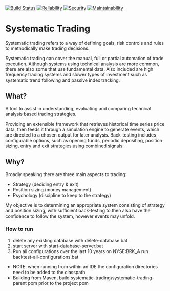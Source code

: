 [![Build Status](https://travis-ci.org/CjHare/systematic-trading.svg?branch=master)](https://travis-ci.org/CjHare/systematic-trading)
[![Reliability](
https://sonarcloud.io/api/badges/measure?key=com.systematic.trading:systematic-trading&metric=reliability_rating)](https://sonarcloud.io/dashboard/index/com.systematic.trading:systematic-trading)
[![Security](
https://sonarcloud.io/api/badges/measure?key=com.systematic.trading:systematic-trading&metric=security_rating)](https://sonarcloud.io/dashboard/index/com.systematic.trading:systematic-trading)
[![Maintainability](
https://sonarcloud.io/api/badges/measure?key=com.systematic.trading:systematic-trading&metric=sqale_rating)](https://sonarcloud.io/dashboard/index/com.systematic.trading:systematic-trading)

# Systematic Trading
Systematic trading refers to a way of defining goals, risk controls and rules to methodically make trading decisions.

Systematic trading can cover the manual, full or partial automation of trade execution. Although systems using technical analysis are more common, there are also some that use fundamental data. Also included are high frequency trading systems and slower types of investment such as systematic trend following and passive index tracking.

## What?
A tool to assist in understanding, evaluating and comparing technical analysis based trading strategies.

Providing an extensible framework that retrieves historical time series price data, then feeds it through a 
simulation engine to generate events, which are directed to a chosen output for later analysis. Back-testing includes configurable options, such as opening funds, periodic depositing, position sizing, entry and exit strategies using combined signals.


## Why?
Broadly speaking there are three main aspects to trading:
* Strategy (deciding entry & exit)
* Position sizing (money management)
* Psychology (discipline to keep to the strategy)

My objective is to determining an appropriate system consisting of strategy and position sizing, with sufficient back-testing to then also have the confidence to follow the system, however events may unfold.


### How to run

1. delete any existing database with delete-database.bat
2. start server with start-database-server.bat
3. Run all configurations over the last 10 years on NYSE:BRK_A run backtest-all-configurations.bat

* NOTE: when running from within an IDE the configuration directories need to be added to the classpath
* Building from Maven, build systematic-trading\systematic-trading-parent pom prior to the project pom



